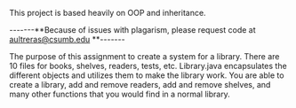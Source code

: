 This project is based heavily on OOP and inheritance.

-------**Because of issues with plagarism, please request code at aultreras@csumb.edu
**-------

The purpose of this assignment to create a system for a library. There are 10 files for books, shelves, readers, tests, etc.
Library.java encapsulates the different objects and utilizes them to make the library work. 
You are able to create a library, add and remove readers, add and remove shelves, and many other functions that you would find in a normal library.
